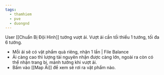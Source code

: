 ```yaml
---
tags:
  - thamhiem
  - pve
  - duongnd
---
```

User [[Chuẩn Bị Đội Hình]] tướng vượt ải. Vượt ải cần tối thiểu 1 tướng, tối đa 6 tướng.

- Mỗi ải sẽ có vật phẩm quà riêng, nhận 1 lần | File Balance
- Ải càng cao thì lượng tài nguyên nhận được càng lớn, ngoài ra còn có thể nhận trang bị, mảnh tướng khi vượt ải.
- Bấm vào [[Map Ải]] để xem sẽ rơi ra vật phẩm nào.
